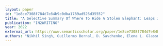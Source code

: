 ```yaml
---
layout: paper
id: "1e8ce7308f784d7e84b9c0dba1789ad526d35552"
title: "A Selective Summary Of Where To Hide A Stolen Elephant: Leaps In Creative Writing With Multimodal Machine Intelligence"
publication: "IN2WRITING"
year: 2022
external_url: https://www.semanticscholar.org/paper/1e8ce7308f784d7e84b9c0dba1789ad526d35552
authors: "Nikhil Singh, Guillermo Bernal, D. Savchenko, Elena L. Glassman"
---
```

